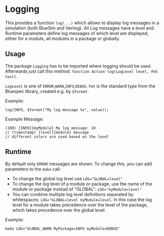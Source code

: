 # Logging

This provides a function `log(...)` which allows to display log messages in a simulation (both BlueSim and Verilog).
All Log messages have a *level* and. Runtime parameters define log messages of which level are displayed, either for a module, all modules in a package or globally.

## Usage

The package `Logging` has to be imported where logging should be used.
Afterwards just call this method: `function Action log(LogLevel level, Fmt text)`.

`LogLevel` is one of `ERROR`,`WARN`,`INFO`,`DEBUG`.
`Fmt` is the standard type from the Bluespec library, created e.g. by `$format`.

Example:
```
log(INFO, $format("My log message %x", value));
```
Example Message:
```
(100) [INFO]{myModule} My log message: 10
// (timestamp) [level]{module} message
// different colors are used based on the level
```

## Runtime

By default only `ERROR` messages are shown. To change this, you can add parameters to the `make` call:
 - To change the global log level use `LOG="GLOBAL=level"`
 - To change the log level of a module or package, use the name of the module or package instead of "GLOBAL": `LOG="myModule=level"`
 - You can combine multiple log level definitions separated by whitespaces: `LOG="GLOBAL=level myModule=level`. In this case the log level for a module takes precedence over the level of the package, which takes precedence over the global level.

Example:
```
make LOG="GLOBAL_WARN MyPackage=INFO myModule=DEBUG"
```
